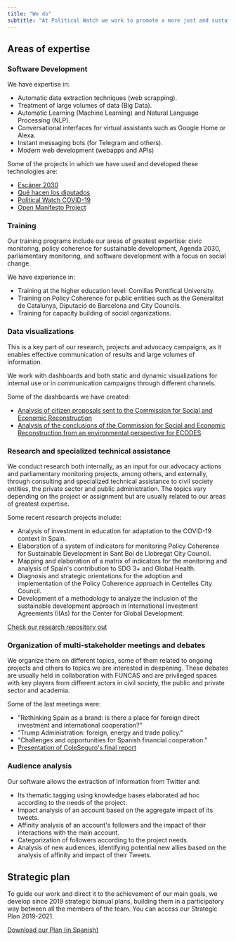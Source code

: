 ```yaml
---
title: "We do"
subtitle: "At Political Watch we work to promote a more just and sustainable society. We do so through research, the development of civic technologies, advocacy and support to companies, public administrations and organizations in their innovation and transformation processes to meet the commitments of the 2030 Agenda for Sustainable Development."
---
```


<lines-of-work hide-title></lines-of-work>

<md-content>

## Areas of expertise

### Software Development

We have expertise in:

- Automatic data extraction techniques (web scrapping).
- Treatment of large volumes of data (Big Data).
- Automatic Learning (Machine Learning) and Natural Language Processing (NLP).
- Conversational interfaces for virtual assistants such as Google Home or Alexa.
- Instant messaging bots (for Telegram and others).
- Modern web development (webapps and APIs)

Some of the projects in which we have used and developed these technologies are:

- [Escáner 2030](https://escaner2030.es/)
- [Qué hacen los diputados](https://quehacenlosdiputados.es)
- [Political Watch COVID-19](https://politicalwatch.es/blog/un-a%C3%B1o-covidwatch/)
- [Open Manifesto Project](https://openmanifestoproject.org/)

### Training

Our training programs include our areas of greatest expertise: civic monitoring, policy coherence for sustainable development, Agenda 2030, parliamentary monitoring, and software development with a focus on social change.

We have experience in:

- Training at the higher education level: Comillas Pontifical University.
- Training on Policy Coherence for public entities such as the Generalitat de Catalunya, Diputació de Barcelona and City Councils.
- Training for capacity building of social organizations.

### Data visualizations

This is a key part of our research, projects and advocacy campaigns, as it enables effective communication of results and large volumes of information.

We work with dashboards and both static and dynamic visualizations for internal use or in communication campaigns through different channels.

Some of the dashboards we have created:

- [Analysis of citizen proposals sent to the Commission for Social and Economic Reconstruction](https://datastudio.google.com/u/0/reporting/1EAxsZQY5BSQJn9K-jnplJbtfD9O8AERe/page/yBJUB)
- [Analysis of the conclusions of the Commission for Social and Economic Reconstruction from an environmental perspective for ECODES](https://datastudio.google.com/u/0/reporting/1-NsNGyyBkau-5SMJ9EG7gxqYg33fnCpT/page/y18WB)

### Research and specialized technical assistance

We conduct research both internally, as an input for our advocacy actions and parliamentary monitoring projects, among others, and externally, through consulting and specialized technical assistance to civil society entities, the private sector and public administration. The topics vary depending on the project or assignment but are usually related to our areas of greatest expertise.

Some recent research projects include:

- Analysis of investment in education for adaptation to the COVID-19 context in Spain.
- Elaboration of a system of indicators for monitoring Policy Coherence for Sustainable Development in Sant Boi de Llobregat City Council.
- Mapping and elaboration of a matrix of indicators for the monitoring and analysis of Spain's contribution to SDG 3+ and Global Health.
- Diagnosis and strategic orientations for the adoption and implementation of the Policy Coherence approach in Centelles City Council.
- Development of a methodology to analyze the inclusion of the sustainable development approach in International Investment Agreements (IIAs) for the Center for Global Development.

<a href="/investigaciones" class="c-button c-button--outline">Check our research repository out</a>

### Organization of multi-stakeholder meetings and debates

We organize them on different topics, some of them related to ongoing projects and others to topics we are interested in deepening. These debates are usually held in collaboration with FUNCAS and are privileged spaces with key players from different actors in civil society, the public and private sector and academia.

Some of the last meetings were:

- "Rethinking Spain as a brand: is there a place for foreign direct investment and international cooperation?"
- "Trump Administration: foreign, energy and trade policy."
- "Challenges and opportunities for Spanish financial cooperation."
- [Presentation of ColeSeguro's final report](https://coleseguro.es)

### Audience analysis

Our software allows the extraction of information from Twitter and:

- Its thematic tagging using knowledge bases elaborated ad hoc according to the needs of the project.
- Impact analysis of an account based on the aggregate impact of its tweets.
- Affinity analysis of an account's followers and the impact of their interactions with the main account.
- Categorization of followers according to the project needs.
- Analysis of new audiences, identifying potential new allies based on the analysis of affinity and impact of their Tweets.

## Strategic plan

To guide our work and direct it to the achievement of our main goals, we develop since 2019 strategic bianual plans, building them in a participatory way between all the members of the team. You can access our Strategic Plan 2019-2021.

<a href="/documentos/pw-plan-estrategico.pdf" target="_blank" class="c-button c-button--outline">Download our Plan (in Spanish)</a>

<md-content>
